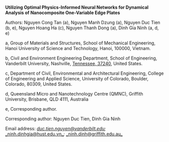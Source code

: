 

**Utilizing Optimal Physics-Informed Neural Networks for Dynamical Analysis of Nanocomposite One-Variable Edge Plates**

Authors: Nguyen Cong Tan (a), Nguyen Manh Dzung (a), Nguyen Duc Tien (b, e), Nguyen Hoang Ha (c), Nguyen Thanh Dong (a), Dinh Gia Ninh (a, d, e)

a, Group of Materials and Structures, School of Mechanical Engineering, Hanoi University of Science and Technology, Hanoi, 100000, Vietnam.

b, Civil and Environment Engineering Department, School of Engineering, Vanderbilt University, Nashville, [Tennessee, 37240](https://goo.gl/maps/TU8FgZp3VKWpSK1H8), United States.

c, Department of Civil, Environmental and Architectural Engineering, College of Engineering and Applied Science, University of Colorado, Boulder, Colorado, 80309, United States.

d, Queensland Micro and Nanotechnology Centre (QMNC), Griffith University, Brisbane, QLD 4111, Australia

e, Corresponding author.

Corresponding author: Nguyen Duc Tien, Dinh Gia Ninh

Email address: [_duc.tien.nguyen@vanderbilt.edu_](mailto:duc.tien.nguyen@vanderbilt.edu)_;_ [_ninh.dinhgia@hust.edu.vn_](mailto:ninh.dinhgia@hust.edu.vn)_;_ [_ninh.dinh@griffith.edu.au_](mailto:ninh.dinh@griffithuni.edu.au)